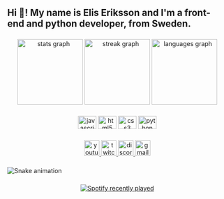 <h2 align="left">Hi 👋! My name is Elis Eriksson and I'm a front-end and python developer, from Sweden.</h2>

###

<div align="center">
  <img src="https://github-readme-stats.vercel.app/api?username=Spelis123&hide_title=false&hide_rank=false&show_icons=true&include_all_commits=true&count_private=true&disable_animations=false&theme=dark&locale=en&hide_border=true" height="150" alt="stats graph"  />
  <img src="https://streak-stats.demolab.com?user=Spelis123&locale=en&mode=weekly&theme=dark&hide_border=true&border_radius=5&date_format=M j[, Y]" height="150" alt="streak graph"  />
  <img src="https://github-readme-stats.vercel.app/api/top-langs?username=Spelis123&locale=en&hide_title=false&layout=compact&card_width=320&langs_count=5&theme=dark&hide_border=true" height="150" alt="languages graph"  />
</div>

###

<div align="center">
  <img src="https://cdn.jsdelivr.net/gh/devicons/devicon/icons/javascript/javascript-original.svg" height="30" width="42" alt="javascript logo"  />
  <img src="https://cdn.jsdelivr.net/gh/devicons/devicon/icons/html5/html5-original.svg" height="30" width="42" alt="html5 logo"  />
  <img src="https://cdn.jsdelivr.net/gh/devicons/devicon/icons/css3/css3-original.svg" height="30" width="42" alt="css3 logo"  />
  <img src="https://cdn.jsdelivr.net/gh/devicons/devicon/icons/python/python-original.svg" height="30" width="42" alt="python logo"  />
</div>

###

<div align="center">
  <a href="https://youtube.com/@spelis123" target="_blank">
    <img src="https://img.shields.io/static/v1?message=Youtube&logo=youtube&label=&color=ff8080&logoColor=white&labelColor=FF0000&style=for-the-badge" height="35" alt="youtube logo"  />
  </a>
  <a href="https://twitch.tv/spelis123" target="_blank">
    <img src="https://img.shields.io/static/v1?message=Twitch&logo=twitch&label=&color=b27fff&logoColor=white&labelColor=9146FF&style=for-the-badge" height="35" alt="twitch logo"  />
  </a>
  <a href="https://discord.gg/FxRmZfQnRs" target="_blank">
    <img src="https://img.shields.io/static/v1?message=Discord&logo=discord&label=&color=a2aed8&logoColor=white&labelColor=7289DA&style=for-the-badge" height="35" alt="discord logo"  />
  </a>
  <a href="mailto:Spelis@duck.com" target="_blank">
    <img src="https://img.shields.io/static/v1?message=Contact&logo=gmail&label=&color=d1a29c&logoColor=white&labelColor=D14836&style=for-the-badge" height="35" alt="gmail logo"  />
  </a>
</div>

###

<img src="https://raw.githubusercontent.com/Spelis123/Spelis123/output/snake.svg" alt="Snake animation" />

###

<div align="center">
  <a href="https://open.spotify.com/user/marioelis">
    <img src="https://spotify-recently-played-readme.vercel.app/api?count=5&unique=true" alt="Spotify recently played"  />
  </a>
</div>

###
